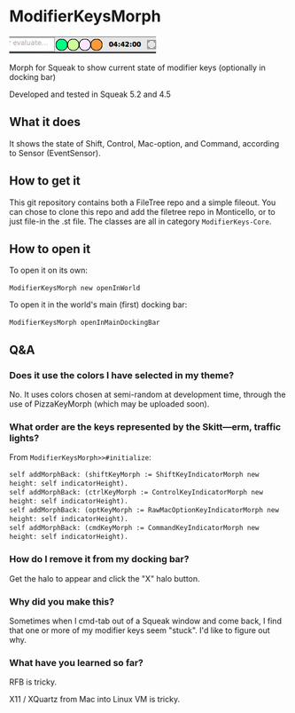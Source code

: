 # ModifierKeysMorph

![SCREENSHOT](images/modkeysmorph.png)

Morph for Squeak to show current state of modifier keys (optionally in docking bar)

Developed and tested in Squeak 5.2 and 4.5

## What it does

It shows the state of Shift, Control, Mac-option, and Command, according to
Sensor (EventSensor).

## How to get it

This git repository contains both a FileTree repo and a simple fileout.  You
can chose to clone this repo and add the filetree repo in Monticello, or to
just file-in the .st file.  The classes are all in category
`ModifierKeys-Core`.

## How to open it

To open it on its own:

`ModifierKeysMorph new openInWorld`

To open it in the world's main (first) docking bar:

`ModifierKeysMorph openInMainDockingBar`

## Q&A

### Does it use the colors I have selected in my theme?

No.  It uses colors chosen at semi-random at development time, through the
use of PizzaKeyMorph (which may be uploaded soon).

### What order are the keys represented by the Skitt&mdash;erm, traffic lights?

From `ModifierKeysMorph>>#initialize`:

```
self addMorphBack: (shiftKeyMorph := ShiftKeyIndicatorMorph new height: self indicatorHeight).
self addMorphBack: (ctrlKeyMorph := ControlKeyIndicatorMorph new height: self indicatorHeight).
self addMorphBack: (optKeyMorph := RawMacOptionKeyIndicatorMorph new height: self indicatorHeight).
self addMorphBack: (cmdKeyMorph := CommandKeyIndicatorMorph new height: self indicatorHeight).
```

### How do I remove it from my docking bar?

Get the halo to appear and click the "X" halo button.

### Why did you make this?

Sometimes when I cmd-tab out of a Squeak window and come back, I find that
one or more of my modifier keys seem "stuck".  I'd like to figure out why.

### What have you learned so far?

RFB is tricky.

X11 / XQuartz from Mac into Linux VM is tricky.

